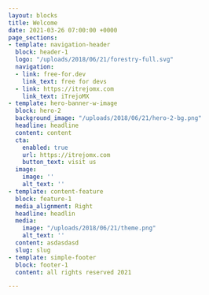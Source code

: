 ```yaml
---
layout: blocks
title: Welcome
date: 2021-03-26 07:00:00 +0000
page_sections:
- template: navigation-header
  block: header-1
  logo: "/uploads/2018/06/21/forestry-full.svg"
  navigation:
  - link: free-for.dev
    link_text: free for devs
  - link: https://itrejomx.com
    link_text: iTrejoMX
- template: hero-banner-w-image
  block: hero-2
  background_image: "/uploads/2018/06/21/hero-2-bg.png"
  headline: headline
  content: content
  cta:
    enabled: true
    url: https://itrejomx.com
    button_text: visit us
  image:
    image: ''
    alt_text: ''
- template: content-feature
  block: feature-1
  media_alignment: Right
  headline: headlin
  media:
    image: "/uploads/2018/06/21/theme.png"
    alt_text: ''
  content: asdasdasd
  slug: slug
- template: simple-footer
  block: footer-1
  content: all rights reserved 2021

---
```

